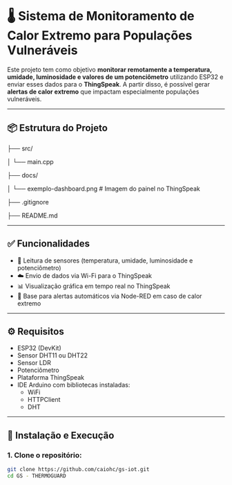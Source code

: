 # 🌡️ Sistema de Monitoramento de Calor Extremo para Populações Vulneráveis

Este projeto tem como objetivo **monitorar remotamente a temperatura, umidade, luminosidade e valores de um potenciômetro** utilizando ESP32 e enviar esses dados para o **ThingSpeak**. A partir disso, é possível gerar **alertas de calor extremo** que impactam especialmente populações vulneráveis.

---

## 📦 Estrutura do Projeto

├── src/

│ └── main.cpp

├── docs/

│ └── exemplo-dashboard.png # Imagem do painel no ThingSpeak

├── .gitignore

├── README.md


---

## ✅ Funcionalidades

- 📡 Leitura de sensores (temperatura, umidade, luminosidade e potenciômetro)
- ☁️ Envio de dados via Wi-Fi para o ThingSpeak
- 📊 Visualização gráfica em tempo real no ThingSpeak
- 🚨 Base para alertas automáticos via Node-RED em caso de calor extremo

---

## ⚙️ Requisitos

- ESP32 (DevKit)
- Sensor DHT11 ou DHT22
- Sensor LDR
- Potenciômetro
- Plataforma ThingSpeak
- IDE Arduino com bibliotecas instaladas:
  - WiFi
  - HTTPClient
  - DHT

---

## 🚀 Instalação e Execução

### 1. Clone o repositório:

```bash
git clone https://github.com/caiohc/gs-iot.git
cd GS - THERMOGUARD 

 
